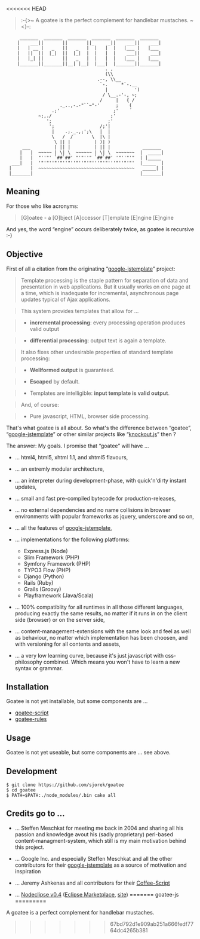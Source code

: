 <<<<<<< HEAD

> :-{>~ A goatee is the perfect complement for handlebar mustaches. ~<}-:

         _______  _______  _______  _______  _______  _______
        |    ___||       ||       ||_     _||    ___||    ___|
        |   | __ |   _   ||   _   |  |   |  |   |___ |   |___
        |   ||  ||  |_|  ||  |_|  |  |   |  |    ___||    ___|
        |   |_| ||       ||   _   |  |   |  |   |___ |   |___
        |_______||_______||__| |__|  |___|  |_______||_______|
                                         . ,
                                         (\\
                                      .--, \\__
                                       `-.     *`-.__
                                         |          ')
                                        / \__.-'-, ~;
                                       /     |   { /
                        ._..,-.-"``~"-'      ;    (
                     .;'                    ;'    ´
                ~;,./                      ;'
                   ';                     ;'
                    ';                 /;'|
                     |    .;._.,;';\   |  |
                     \   /  /       \  |\ |
                      \ || |         | )| )
          ___         | || |         | || |            _______
         |   |  ~~~~~ | \| \  ~~~~~~ | \| \  ~~~~~~~  |  _____|
         |   |  "''"' `##`##' "'"''" `##`##' '"''"'"  | |_____
      ___|   |  '"'"''"'"''"''"''"'"'''"'"'''"''"'"'  |_____  |
     |       |  ~~~~~~~~~~~~~~~~~~~~~~~~~~~~~~~~~~~~   _____| |
     |_______|                                        |_______|

## Meaning

For those who like acronyms:

> [G]oatee - a [O]bject [A]ccessor [T]emplate [E]ngine [E]ngine

And yes, the word “engine” occurs deliberately twice, as goatee is recursive :-)

## Objective

First of all a citation from the originating
“[google-jstemplate](http://code.google.com/p/google-jstemplate/)” project:


> Template processing is the staple pattern for separation of data and
  presentation in web applications. But it usually works on one page at
  a time, which is inadequate for incremental, asynchronous page updates
  typical of Ajax applications.

> This system provides templates that allow for …

> - **incremental processing**: every processing operation produces valid output

> - **differential processing**: output text is again a template.

> It also fixes other undesirable properties of standard template processing:

> - **Wellformed output** is guaranteed.

> - **Escaped** by default.

> - Templates are intelligible: **input template is valid output**.

> And, of course:

> - Pure javascript, HTML, browser side processing.

That's what goatee is all about. So what's the difference between “goatee”,
“[google-jstemplate](http://code.google.com/p/google-jstemplate/)” or other
similar projects like “[knockout.js](http://knockoutjs.com)” then ?

The answer: My goals. I promise that “goatee” will have …

- … html4, html5, xhtml 1.1, and xhtml5 flavours,

- … an extremly modular architecture,

- … an interpreter during development-phase, with quick'n'dirty instant updates,

- … small and fast pre-compiled bytecode for production-releases,

- … no external dependencies and no name collisions in browser environments with
  popular frameworks as jquery, underscore and so on,

- … all the features of
  [google-jstemplate](http://code.google.com/p/google-jstemplate/),

- … implementations for the following platforms:
  - Express.js (Node)
  - Slim Framework (PHP)
  - Symfony Framework (PHP)
  - TYPO3 Flow (PHP)
  - Django (Python)
  - Rails (Ruby)
  - Grails (Groovy)
  - Playframework (Java/Scala)

- … 100% compatiblity for all runtimes in all those different languages,
  producing exactly the same results, no matter if it runs in on the client
  side (browser) or on the server side,

- … content-management-extensions with the same look and feel as well as
  behaviour, no matter which implementation has been choosen, and with
  versioning for all contents and assets,

- … a very low learning curve, because it's just javascript with css-philosophy
  combined. Which means you won't have to learn a new syntax or grammar.

## Installation

Goatee is not yet installable, but some components are …

- [goatee-script](http://github.com/sjorek/goatee-script)
- [goatee-rules](http://github.com/sjorek/goatee-rules)

## Usage

Goatee is not yet useable, but some components are … see above.

## Development

    $ git clone https://github.com/sjorek/goatee
    $ cd goatee
    $ PATH=$PATH:./node_modules/.bin cake all

## Credits go to …

- … Steffen Meschkat for meeting me back in 2004 and sharing all his passion and
  knowledge avout his (sadly proprietary) perl-based content-managment-system,
  which still is my main motivation behind this project.

- … Google Inc. and especially Steffen Meschkat and all the other contributors
  for their [google-jstemplate](http://code.google.com/p/google-jstemplate/)
  as a source of motivation and inspiration

- … Jeremy Ashkenas and all contributors for their
  [Coffee-Script](http://coffeescript.org/)

- … [Nodeclipse v0.4](https://github.com/Nodeclipse/nodeclipse-1)
 ([Eclipse Marketplace](http://marketplace.eclipse.org/content/nodeclipse), [site](http://www.nodeclipse.org))
=======
goatee-js
=========

A goatee is a perfect complement for handlebar mustaches.
>>>>>>> 67bd792d1e909ab251a666fedf7764dc4265b381
